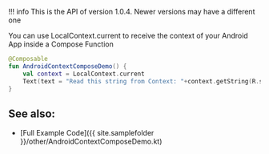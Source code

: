 !!! info
    This is the API of version 1.0.4. Newer versions may have a different one
    
You can use LocalContext.current to receive the context of your Android App inside a Compose Function

```kotlin 
@Composable
fun AndroidContextComposeDemo() {
    val context = LocalContext.current
    Text(text = "Read this string from Context: "+context.getString(R.string.app_name))
}
```

## See also:
* [Full Example Code]({{ site.samplefolder }}/other/AndroidContextComposeDemo.kt)
